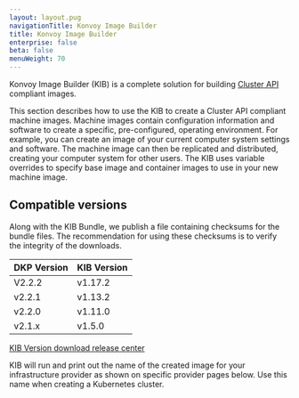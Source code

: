 ```yaml
---
layout: layout.pug
navigationTitle: Konvoy Image Builder
title: Konvoy Image Builder
enterprise: false
beta: false
menuWeight: 70
---
```


Konvoy Image Builder (KIB) is a complete solution for building
[Cluster API](https://cluster-api.sigs.k8s.io/) compliant images.

This section describes how to use the KIB to create a Cluster API compliant machine images. Machine images contain configuration information and software to create a specific, pre-configured, operating environment. For example, you can create an image of your current computer system settings and software. The machine image can then be replicated and distributed, creating your computer system for other users. The KIB uses variable overrides to specify base image and container images to use in your new machine image.


## Compatible versions
Along with the KIB Bundle, we publish a file containing checksums for the bundle files.  The recommendation for using these checksums is to verify the integrity of the downloads.


| DKP Version  | KIB Version | 
|------------|----------------------|
| V2.2.2 | v1.17.2 |
| v2.2.1 | v1.13.2 |
| v2.2.0 | v1.11.0 |
| v2.1.x | v1.5.0 |

[KIB Version download release center](https://github.com/mesosphere/konvoy-image-builder/releases)

KIB will run and print out the name of the created image for your infrastructure provider as shown on specific provider pages below.   Use this name when creating a Kubernetes cluster.
